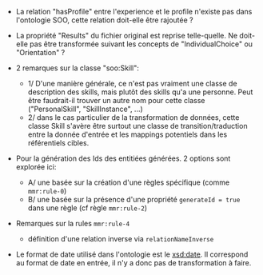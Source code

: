
* La relation "hasProfile" entre l'experience et le profile n'existe pas dans l'ontologie SOO, cette relation doit-elle être rajoutée ? 
* La propriété "Results" du fichier original est reprise telle-quelle. Ne doit-elle pas être transformée suivant les concepts de "IndividualChoice" ou "Orientation" ? 
* 2 remarques sur la classe "soo:Skill": 
  - 1/ D'une manière générale, ce n'est pas vraiment une classe de description des skills, mais plutôt des skills qu'a une personne. Peut être faudrait-il trouver un autre nom pour cette classe ("PersonalSkill", "SkillInstance", ...)
  - 2/ dans le cas particulier de la transformation de données, cette classe Skill s'avère être surtout une classe de transition/traduction entre la donnée d'entrée et les mappings potentiels dans les référentiels cibles. 

* Pour la génération des Ids des entitiées générées. 2 options sont explorée ici: 
  - A/ une basée sur la création d'une règles spécifique (comme `mmr:rule-0`)
  - B/ une basée sur la présence d'une propriété `generateId = true` dans une règle (cf règle `mmr:rule-2`)

* Remarques sur la rules `mmr:rule-4`
  * définition d'une relation inverse via `relationNameInverse`

  

* Le format de date utilisé dans l'ontologie est le [xsd:date](https://tutorialreference.com/xml/xsd/datatypes/xsd-datatype-date). Il correspond au format de date en entrée, il n'y a donc pas de transformation à faire.

